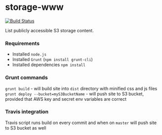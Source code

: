 storage-www
===========================

[![Build Status](https://travis-ci.org/Dasmicrobot/storage-www.svg?branch=master)](https://travis-ci.org/Dasmicrobot/storage-www)

List publicly accessible S3 storage content.

### Requirements

- Installed `node.js`
- Installed `Grunt` (`npm install grunt-cli`)
- Installed dependencies `npm install`

### Grunt commands

`grunt build` - will build site into `dist` directory with minified css and js files
`grunt deploy --bucket=myS3BucketName` - will push site to S3 bucket, provided that AWS key and secret env variables are correct

### Travis integration

Travis script runs build on every commit and when on `master` will push site to S3 bucket as well

